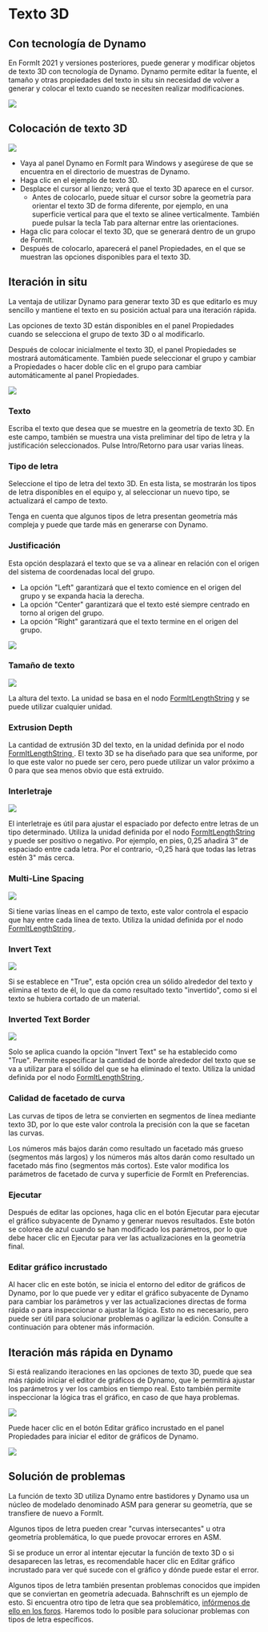 # Texto 3D

## Con tecnología de Dynamo

En FormIt 2021 y versiones posteriores, puede generar y modificar objetos de texto 3D con tecnología de Dynamo. Dynamo permite editar la fuente, el tamaño y otras propiedades del texto in situ sin necesidad de volver a generar y colocar el texto cuando se necesiten realizar modificaciones.

![](<../.gitbook/assets/3d-text (1).gif>)

## Colocación de texto 3D

![](../.gitbook/assets/3d-text-placement.gif)

* Vaya al panel Dynamo en FormIt para Windows y asegúrese de que se encuentra en el directorio de muestras de Dynamo.
* Haga clic en el ejemplo de texto 3D.
* Desplace el cursor al lienzo; verá que el texto 3D aparece en el cursor.
   * Antes de colocarlo, puede situar el cursor sobre la geometría para orientar el texto 3D de forma diferente, por ejemplo, en una superficie vertical para que el texto se alinee verticalmente. También puede pulsar la tecla Tab para alternar entre las orientaciones.
* Haga clic para colocar el texto 3D, que se generará dentro de un grupo de FormIt.
* Después de colocarlo, aparecerá el panel Propiedades, en el que se muestran las opciones disponibles para el texto 3D.

## Iteración in situ

La ventaja de utilizar Dynamo para generar texto 3D es que editarlo es muy sencillo y mantiene el texto en su posición actual para una iteración rápida.

Las opciones de texto 3D están disponibles en el panel Propiedades cuando se selecciona el grupo de texto 3D o al modificarlo.

Después de colocar inicialmente el texto 3D, el panel Propiedades se mostrará automáticamente. También puede seleccionar el grupo y cambiar a Propiedades o hacer doble clic en el grupo para cambiar automáticamente al panel Propiedades.

![](<../.gitbook/assets/3d-text-options (2).png>)

### Texto

Escriba el texto que desea que se muestre en la geometría de texto 3D. En este campo, también se muestra una vista preliminar del tipo de letra y la justificación seleccionados. Pulse Intro/Retorno para usar varias líneas.

### Tipo de letra

Seleccione el tipo de letra del texto 3D. En esta lista, se mostrarán los tipos de letra disponibles en el equipo y, al seleccionar un nuevo tipo, se actualizará el campo de texto.

Tenga en cuenta que algunos tipos de letra presentan geometría más compleja y puede que tarde más en generarse con Dynamo.

### Justificación

Esta opción desplazará el texto que se va a alinear en relación con el origen del sistema de coordenadas local del grupo.

* La opción "Left" garantizará que el texto comience en el origen del grupo y se expanda hacia la derecha.
* La opción "Center" garantizará que el texto esté siempre centrado en torno al origen del grupo.
* La opción "Right" garantizará que el texto termine en el origen del grupo.

![](../.gitbook/assets/3d-text-justification-combined.png)

### Tamaño de texto

![](../.gitbook/assets/3d-text-text-size.png)

La altura del texto. La unidad se basa en el nodo [FormItLengthString](https://formit.autodesk.com/page/formit-dynamo/#dynamo-formit-nodes) y se puede utilizar cualquier unidad.

### Extrusion Depth

La cantidad de extrusión 3D del texto, en la unidad definida por el nodo [FormItLengthString ](https://formit.autodesk.com/page/formit-dynamo/#dynamo-formit-nodes). El texto 3D se ha diseñado para que sea uniforme, por lo que este valor no puede ser cero, pero puede utilizar un valor próximo a 0 para que sea menos obvio que está extruido.

### Interletraje

![](../.gitbook/assets/3d-text-tracking.png)

El interletraje es útil para ajustar el espaciado por defecto entre letras de un tipo determinado. Utiliza la unidad definida por el nodo [FormItLengthString ](https://formit.autodesk.com/page/formit-dynamo/#dynamo-formit-nodes) y puede ser positivo o negativo. Por ejemplo, en pies, 0,25 añadirá 3" de espaciado entre cada letra. Por el contrario, -0,25 hará que todas las letras estén 3" más cerca.

### Multi-Line Spacing

![](../.gitbook/assets/3d-text-multi-line.png)

Si tiene varias líneas en el campo de texto, este valor controla el espacio que hay entre cada línea de texto. Utiliza la unidad definida por el nodo [FormItLengthString ](https://formit.autodesk.com/page/formit-dynamo/#dynamo-formit-nodes).

### Invert Text

![](../.gitbook/assets/3d-text-inverted.png)

Si se establece en "True", esta opción crea un sólido alrededor del texto y elimina el texto de él, lo que da como resultado texto "invertido", como si el texto se hubiera cortado de un material.

### Inverted Text Border

![](../.gitbook/assets/3d-text-inverted-border.png)

Solo se aplica cuando la opción "Invert Text" se ha establecido como "True". Permite especificar la cantidad de borde alrededor del texto que se va a utilizar para el sólido del que se ha eliminado el texto. Utiliza la unidad definida por el nodo [FormItLengthString ](https://formit.autodesk.com/page/formit-dynamo/#dynamo-formit-nodes).

### Calidad de facetado de curva

Las curvas de tipos de letra se convierten en segmentos de línea mediante texto 3D, por lo que este valor controla la precisión con la que se facetan las curvas.

Los números más bajos darán como resultado un facetado más grueso (segmentos más largos) y los números más altos darán como resultado un facetado más fino (segmentos más cortos). Este valor modifica los parámetros de facetado de curva y superficie de FormIt en Preferencias.

### Ejecutar

Después de editar las opciones, haga clic en el botón Ejecutar para ejecutar el gráfico subyacente de Dynamo y generar nuevos resultados. Este botón se colorea de azul cuando se han modificado los parámetros, por lo que debe hacer clic en Ejecutar para ver las actualizaciones en la geometría final.‌

### Editar gráfico incrustado

Al hacer clic en este botón, se inicia el entorno del editor de gráficos de Dynamo, por lo que puede ver y editar el gráfico subyacente de Dynamo para cambiar los parámetros y ver las actualizaciones directas de forma rápida o para inspeccionar o ajustar la lógica. Esto no es necesario, pero puede ser útil para solucionar problemas o agilizar la edición. Consulte a continuación para obtener más información.

## Iteración más rápida en Dynamo

Si está realizando iteraciones en las opciones de texto 3D, puede que sea más rápido iniciar el editor de gráficos de Dynamo, que le permitirá ajustar los parámetros y ver los cambios en tiempo real. Esto también permite inspeccionar la lógica tras el gráfico, en caso de que haya problemas.

![](../.gitbook/assets/3d-text-edit-embedded.png)

Puede hacer clic en el botón Editar gráfico incrustado en el panel Propiedades para iniciar el editor de gráficos de Dynamo.

![](<../.gitbook/assets/3d-text-edit-embedded-windows (1).png>)

## Solución de problemas

La función de texto 3D utiliza Dynamo entre bastidores y Dynamo usa un núcleo de modelado denominado ASM para generar su geometría, que se transfiere de nuevo a FormIt.

Algunos tipos de letra pueden crear "curvas intersecantes" u otra geometría problemática, lo que puede provocar errores en ASM.

Si se produce un error al intentar ejecutar la función de texto 3D o si desaparecen las letras, es recomendable hacer clic en Editar gráfico incrustado para ver qué sucede con el gráfico y dónde puede estar el error.

Algunos tipos de letra también presentan problemas conocidos que impiden que se conviertan en geometría adecuada. Bahnschrift es un ejemplo de esto. Si encuentra otro tipo de letra que sea problemático, [infórmenos de ello en los foros](https://forums.autodesk.com/t5/formit-forum/bd-p/142?profile.language=es). Haremos todo lo posible para solucionar problemas con tipos de letra específicos.
